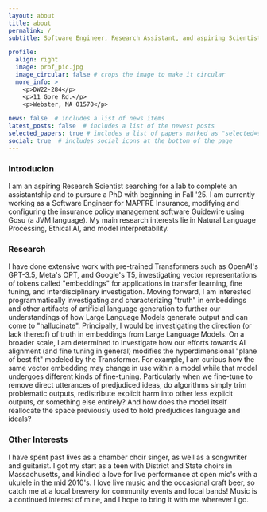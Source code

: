 ```yaml
---
layout: about
title: about
permalink: /
subtitle: Software Engineer, Research Assistant, and aspiring Scientist.

profile:
  align: right
  image: prof_pic.jpg
  image_circular: false # crops the image to make it circular
  more_info: >
    <p>DW22-284</p>
    <p>11 Gore Rd.</p>
    <p>Webster, MA 01570</p>

news: false  # includes a list of news items
latest_posts: false  # includes a list of the newest posts
selected_papers: true # includes a list of papers marked as "selected={true}"
social: true  # includes social icons at the bottom of the page
---
```

### Introducion
I am an aspiring Research Scientist searching for a lab to complete an assistantship and to pursure a PhD with beginning in Fall '25. I am currently working as a Software Engineer for MAPFRE Insurance, modifying and configuring the insurance policy management software Guidewire using Gosu (a JVM language). My main research interests lie in Natural Language Processing, Ethical AI, and model interpretability.   

### Research
I have done extensive work with pre-trained Transformers such as OpenAI's GPT-3.5, Meta's OPT, and Google's T5, investigating vector representations of tokens called "embeddings" for applications in transfer learning, fine tuning, and interdisciplinary investigation. Moving forward, I am interested programmatically investigating and characterizing "truth" in embeddings and other artifacts of artificial language generation to further our understandings of how Large Language Models generate output and can come to "hallucinate". Principally, I would be investigating the direction (or lack thereof) of truth in embeddings from Large Language Models. On a broader scale, I am determined to investigate how our efforts towards AI alignment (and fine tuning in general) modifies the hyperdimensional "plane of best fit" modeled by the Transformer. For example, I am curious how the same vector embedding may change in use within a model while that model undergoes different kinds of fine-tuning. Particularly when we fine-tune to remove direct utterances of predjudiced ideas, do algorithms simply trim problematic outputs, redistribute explicit harm into other less explicit outputs, or something else entirely? And how does the model itself reallocate the space previously used to hold predjudices language and ideals?  

### Other Interests
I have spent past lives as a chamber choir singer, as well as a songwriter and guitarist. I got my start as a teen with District and State choirs in Massachusetts, and kindled a love for live performance at open mic's with a ukulele in the mid 2010's. I love live music and the occasional craft beer, so catch me at a local brewery for community events and local bands! Music is a continued interest of mine, and I hope to bring it with me wherever I go.